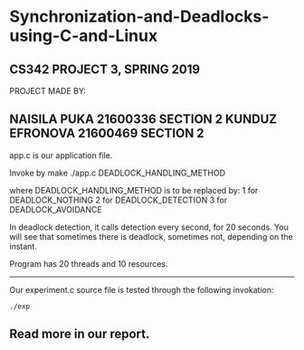 # Synchronization-and-Deadlocks-using-C-and-Linux
CS342 PROJECT 3, SPRING 2019
---------------------------------------------------------------------------
PROJECT MADE BY:

NAISILA PUKA 21600336 SECTION 2
KUNDUZ EFRONOVA 21600469 SECTION 2
---------------------------------------------------------------------------

app.c is our application file.

Invoke by 
	make
	./app.c DEADLOCK_HANDLING_METHOD

where DEADLOCK_HANDLING_METHOD is to be replaced by:
	1 for DEADLOCK_NOTHING
	2 for DEADLOCK_DETECTION
	3 for DEADLOCK_AVOIDANCE

In deadlock detection, it calls detection every second, for 20 seconds.
You will see that sometimes there is deadlock, sometimes not, depending
on the instant.

Program has 20 threads and 10 resources.

---------------------------------------------------------------------------
Our experiment.c source file is tested through the following invokation:
	
	./exp

Read more in our report.
---------------------------------------------------------------------------
